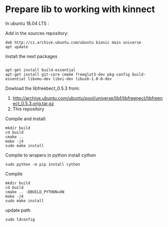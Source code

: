 # Prepare lib to working with kinnect

In ubuntu 18.04 LTS :

Add in the sources repository:

```
deb http://cz.archive.ubuntu.com/ubuntu bionic main universe
apt update
```

Install the next packages

```

apt-get install build-essential
apt-get install git-core cmake freeglut3-dev pkg-config build-essential libxmu-dev libxi-dev libusb-1.0-0-dev

```
Dowload the libfreebect_0.5.3 from: 

1. http://archive.ubuntu.com/ubuntu/pool/universe/libf/libfreenect/libfreenect_0.5.3.orig.tar.gz
2. This repository

Compile and install:

```
mkdir build
cd build
cmake ..
make -j4
sudo make install
```

Compile to wrapers in python
install cython

```
sudo python -m pip install cython
```

Compile

```
mkdir build
cd build
cmake .. -DBUILD_PYTHON=ON
make -j4
sudo make install
```
update path
```
sudo ldconfig
```


